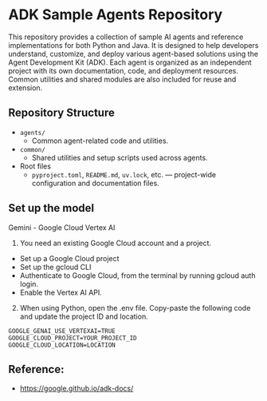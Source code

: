 # ADK Sample Agents Repository

This repository provides a collection of sample AI agents and reference implementations for both Python and Java. It is designed to help developers understand, customize, and deploy various agent-based solutions using the Agent Development Kit (ADK). Each agent is organized as an independent project with its own documentation, code, and deployment resources. Common utilities and shared modules are also included for reuse and extension.

## Repository Structure

- `agents/`
  - Common agent-related code and utilities.
- `common/`
  - Shared utilities and setup scripts used across agents.
- Root files
  - `pyproject.toml`, `README.md`, `uv.lock`, etc. — project-wide configuration and documentation files.

## Set up the model

Gemini - Google Cloud Vertex AI
1. You need an existing Google Cloud account and a project.
- Set up a Google Cloud project
- Set up the gcloud CLI
- Authenticate to Google Cloud, from the terminal by running gcloud auth login.
- Enable the Vertex AI API.

2. When using Python, open the .env file. Copy-paste the following code and update the project ID and location.

```env
GOOGLE_GENAI_USE_VERTEXAI=TRUE
GOOGLE_CLOUD_PROJECT=YOUR_PROJECT_ID
GOOGLE_CLOUD_LOCATION=LOCATION
```

## Reference:
- https://google.github.io/adk-docs/
